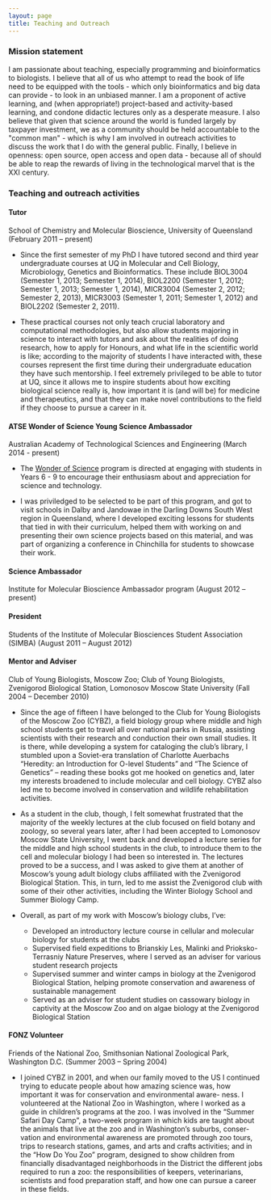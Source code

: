 ```yaml
---
layout: page
title: Teaching and Outreach
---
```


### Mission statement

<quote>
I am passionate about teaching, especially programming and bioinformatics to biologists. I believe that all of us who attempt to read the book of life need to be equipped with the tools - which only bioinformatics and big data can provide - to look in an unbiased manner. I am a proponent of active learning, and (when appropriate!) project-based and activity-based learning, and condone didactic lectures only as a desperate measure. I also believe that given that science around the world is funded largely by taxpayer investment, we as a community should be held accountable to the "common man" - which is why I am involved in outreach activities to discuss the work that I do with the general public. Finally, I believe in openness: open source, open access and open data - because all of should be able to reap the rewards of living in the technological marvel that is the XXI century.
</quote>

### Teaching and outreach activities

#### Tutor

School of Chemistry and Molecular Bioscience, University of Queensland (February 2011 – present)

* Since the first semester of my PhD I have tutored second and third year undergraduate courses at UQ in Molecular and Cell Biology, Microbiology, Genetics and Bioinformatics. These include BIOL3004 (Semester 1, 2013; Semester 1, 2014), BIOL2200 (Semester 1, 2012; Semester 1, 2013; Semester 1, 2014), MICR3004 (Semester 2, 2012; Semester 2, 2013), MICR3003 (Semester 1, 2011; Semester 1, 2012) and BIOL2202 (Semester 2, 2011).

* These practical courses not only teach crucial laboratory and computational methodologies, but also allow students majoring in science to interact with tutors and ask about the realities of doing research, how to apply for Honours, and what life in the scientific world is like; according to the majority of students I have interacted with, these courses represent the first time during their undergraduate education they have such mentorship. I feel extremely privileged to be able to tutor at UQ, since it allows me to inspire students about how exciting biological science really is, how important it is (and will be) for medicine and therapeutics, and that they can make novel contributions to the field if they choose to pursue a career in it.

#### ATSE Wonder of Science Young Science Ambassador

Australian Academy of Technological Sciences and Engineering (March 2014 - present)

* The [Wonder of Science](http://wonderofscience.com.au/ "Wonder of Science") program is directed at engaging with students in Years 6 - 9 to encourage their enthusiasm about and appreciation for science and technology.

* I was priviledged to be selected to be part of this program, and got to visit schools in Dalby and Jandowae in the Darling Downs South West region in Queensland, where I developed exciting lessons for students that tied in with their curriculum, helped them with working on and presenting their own science projects based on this material, and was part of organizing a conference in Chinchilla for students to showcase their work.  

#### Science Ambassador

Institute for Molecular Bioscience Ambassador program (August 2012 – present)


#### President

Students of the Institute of Molecular Biosciences Student Association (SIMBA) (August 2011 – August 2012)

#### Mentor and Adviser

Club of Young Biologists, Moscow Zoo;
Club of Young Biologists, Zvenigorod Biological Station, Lomonosov Moscow State University
(Fall 2004 – December 2010)

* Since the age of fifteen I have belonged to the Club for Young Biologists of the Moscow Zoo (CYBZ), a field biology group where middle and high school students get to travel all over national parks in Russia, assisting scientists with their research and conduction their own small studies. It is there, while developing a system for cataloging the club’s library, I stumbled upon a Soviet-era translation of Charlotte Auerbachs “Heredity: an Introduction for O-level Students” and “The Science of Genetics” – reading these books got me hooked on genetics and, later my interests broadened to include molecular and cell biology. CYBZ also led me to become involved in conservation and wildlife rehabilitation activities.

* As a student in the club, though, I felt somewhat frustrated that the majority of the weekly lectures at the club focused on field botany and zoology, so several years later, after I had been accepted to Lomonosov Moscow State University, I went back and developed a lecture series for the middle and high school students in the club, to introduce them to the cell and molecular biology I had been so interested in. The lectures proved to be a success, and I was asked to give them at another of Moscow’s young adult biology clubs affiliated with the Zvenigorod Biological Station. This, in turn, led to me assist the Zvenigorod club with some of their other activities, including the Winter Biology School and Summer Biology Camp.

* Overall, as part of my work with Moscow’s biology clubs, I’ve:

  * Developed an introductory lecture course in cellular and molecular biology for students at the clubs
  * Supervised field expeditions to Brianskiy Les, Malinki and Prioksko-Terrasniy Nature Preserves, where I served as an adviser for various student research projects
  * Supervised summer and winter camps in biology at the Zvenigorod Biological Station, helping promote conservation and awareness of sustainable management
  * Served as an adviser for student studies on cassowary biology in captivity at the Moscow Zoo and on algae biology at the Zvenigorod Biological Station

#### FONZ Volunteer

Friends of the National Zoo, Smithsonian National Zoological Park, Washington D.C. (Summer 2003 – Spring 2004)

* I joined CYBZ in 2001, and when our family moved to the US I continued trying to educate people about how amazing science was, how important it was for conservation and environmental aware- ness. I volunteered at the National Zoo in Washington, where I worked as a guide in children’s programs at the zoo. I was involved in the “Summer Safari Day Camp”, a two-week program in which kids are taught about the animals that live at the zoo and in Washington’s suburbs, conser- vation and environmental awareness are promoted through zoo tours, trips to research stations, games, and arts and crafts activities; and in the “How Do You Zoo” program, designed to show children from financially disadvantaged neighborhoods in the District the different jobs required to run a zoo: the responsibilities of keepers, veterinarians, scientists and food preparation staff, and how one can pursue a career in these fields.
